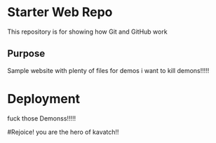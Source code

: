 # Starter Web Repo

This repository is for showing how Git and GitHub work

## Purpose

Sample website with plenty of files for demos i want to kill demons!!!!!

# Deployment
fuck those Demonss!!!!!

#Rejoice!
you are the hero of kavatch!!